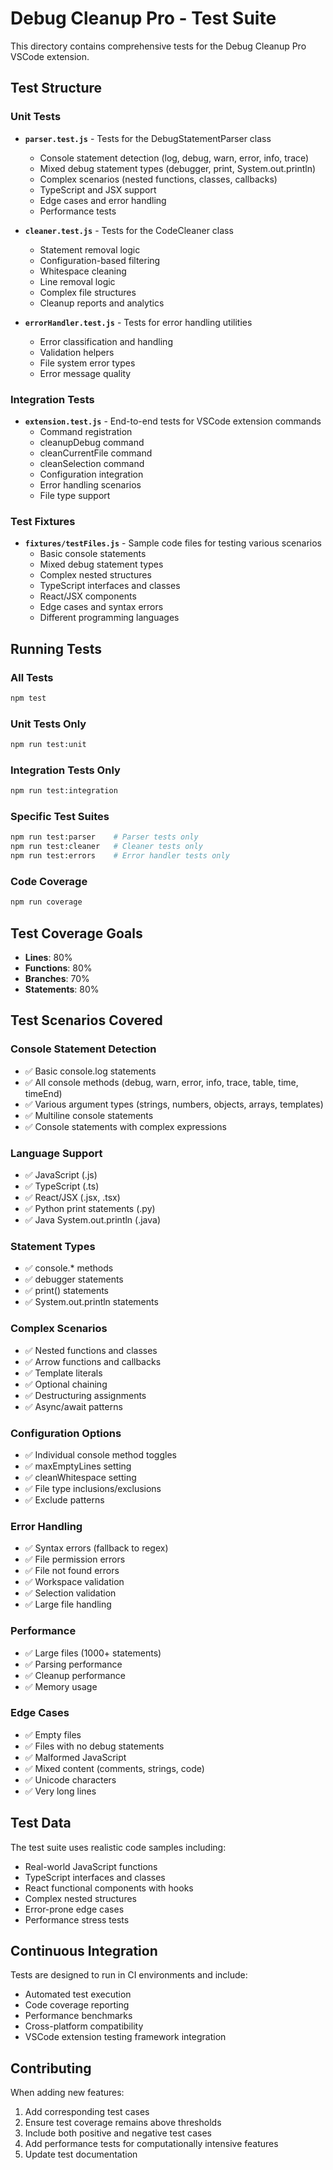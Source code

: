 # Debug Cleanup Pro - Test Suite

This directory contains comprehensive tests for the Debug Cleanup Pro VSCode extension.

## Test Structure

### Unit Tests
- **`parser.test.js`** - Tests for the DebugStatementParser class
  - Console statement detection (log, debug, warn, error, info, trace)
  - Mixed debug statement types (debugger, print, System.out.println)
  - Complex scenarios (nested functions, classes, callbacks)
  - TypeScript and JSX support
  - Edge cases and error handling
  - Performance tests

- **`cleaner.test.js`** - Tests for the CodeCleaner class
  - Statement removal logic
  - Configuration-based filtering
  - Whitespace cleaning
  - Line removal logic
  - Complex file structures
  - Cleanup reports and analytics

- **`errorHandler.test.js`** - Tests for error handling utilities
  - Error classification and handling
  - Validation helpers
  - File system error types
  - Error message quality

### Integration Tests
- **`extension.test.js`** - End-to-end tests for VSCode extension commands
  - Command registration
  - cleanupDebug command
  - cleanCurrentFile command
  - cleanSelection command
  - Configuration integration
  - Error handling scenarios
  - File type support

### Test Fixtures
- **`fixtures/testFiles.js`** - Sample code files for testing various scenarios
  - Basic console statements
  - Mixed debug statement types
  - Complex nested structures
  - TypeScript interfaces and classes
  - React/JSX components
  - Edge cases and syntax errors
  - Different programming languages

## Running Tests

### All Tests
```bash
npm test
```

### Unit Tests Only
```bash
npm run test:unit
```

### Integration Tests Only
```bash
npm run test:integration
```

### Specific Test Suites
```bash
npm run test:parser    # Parser tests only
npm run test:cleaner   # Cleaner tests only
npm run test:errors    # Error handler tests only
```

### Code Coverage
```bash
npm run coverage
```

## Test Coverage Goals

- **Lines**: 80%
- **Functions**: 80%
- **Branches**: 70%
- **Statements**: 80%

## Test Scenarios Covered

### Console Statement Detection
- ✅ Basic console.log statements
- ✅ All console methods (debug, warn, error, info, trace, table, time, timeEnd)
- ✅ Various argument types (strings, numbers, objects, arrays, templates)
- ✅ Multiline console statements
- ✅ Console statements with complex expressions

### Language Support
- ✅ JavaScript (.js)
- ✅ TypeScript (.ts)
- ✅ React/JSX (.jsx, .tsx)
- ✅ Python print statements (.py)
- ✅ Java System.out.println (.java)

### Statement Types
- ✅ console.* methods
- ✅ debugger statements
- ✅ print() statements
- ✅ System.out.println statements

### Complex Scenarios
- ✅ Nested functions and classes
- ✅ Arrow functions and callbacks
- ✅ Template literals
- ✅ Optional chaining
- ✅ Destructuring assignments
- ✅ Async/await patterns

### Configuration Options
- ✅ Individual console method toggles
- ✅ maxEmptyLines setting
- ✅ cleanWhitespace setting
- ✅ File type inclusions/exclusions
- ✅ Exclude patterns

### Error Handling
- ✅ Syntax errors (fallback to regex)
- ✅ File permission errors
- ✅ File not found errors
- ✅ Workspace validation
- ✅ Selection validation
- ✅ Large file handling

### Performance
- ✅ Large files (1000+ statements)
- ✅ Parsing performance
- ✅ Cleanup performance
- ✅ Memory usage

### Edge Cases
- ✅ Empty files
- ✅ Files with no debug statements
- ✅ Malformed JavaScript
- ✅ Mixed content (comments, strings, code)
- ✅ Unicode characters
- ✅ Very long lines

## Test Data

The test suite uses realistic code samples including:

- Real-world JavaScript functions
- TypeScript interfaces and classes
- React functional components with hooks
- Complex nested structures
- Error-prone edge cases
- Performance stress tests

## Continuous Integration

Tests are designed to run in CI environments and include:

- Automated test execution
- Code coverage reporting
- Performance benchmarks
- Cross-platform compatibility
- VSCode extension testing framework integration

## Contributing

When adding new features:

1. Add corresponding test cases
2. Ensure test coverage remains above thresholds
3. Include both positive and negative test cases
4. Add performance tests for computationally intensive features
5. Update test documentation